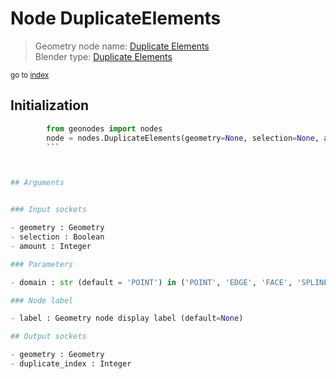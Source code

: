 
# Node DuplicateElements

> Geometry node name: [Duplicate Elements](https://docs.blender.org/manual/en/latest/modeling/geometry_nodes/geometry/duplicate_elements.html)<br>
  Blender type: [Duplicate Elements](https://docs.blender.org/api/current/bpy.types.GeometryNodeDuplicateElements.html)
  
<sub>go to [index](/docs/index.md)</sub>

## Initialization

```python
        from geonodes import nodes
        node = nodes.DuplicateElements(geometry=None, selection=None, amount=None, domain='POINT', label=None)
        ```



## Arguments


### Input sockets

- geometry : Geometry
- selection : Boolean
- amount : Integer

### Parameters

- domain : str (default = 'POINT') in ('POINT', 'EDGE', 'FACE', 'SPLINE', 'INSTANCE')

### Node label

- label : Geometry node display label (default=None)

## Output sockets

- geometry : Geometry
- duplicate_index : Integer
